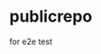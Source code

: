 # publicrepo
for e2e test













































































































































































































































































































































































































































































































































































































































































































































































































































































































































































































































































































































































































































































































































































































































































































































































































































































































































































































































